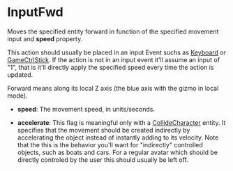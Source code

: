 # InputFwd

Moves the specified entity forward in function of the specified movement
input and **speed** property.

This action should usually be placed in an input Event suchs as
[Keyboard](./Event/Keyboard) or [GameCtrlStick](./Event/GameCtrlStick). If
the action is not in an input event it'll assume an input of "1", that
is it'll directly apply the specified speed every time the action is
updated.

Forward means along its local Z axis (the blue axis with the gizmo in
local mode).

-   **speed**: The movement speed, in units/seconds.

<!-- -->

-   **accelerate**: This flag is meaningful only with a
    [CollideCharacter](./Entity/CollideCharacter) entity. It specifies
    that the movement should be created indirectly by accelerating the
    object instead of instantly adding to its velocity. Note that the
    this is the behavior you'll want for "indirectly" controlled
    objects, such as boats and cars. For a regular avatar which should
    be directly controled by the user this should usually be left off.
